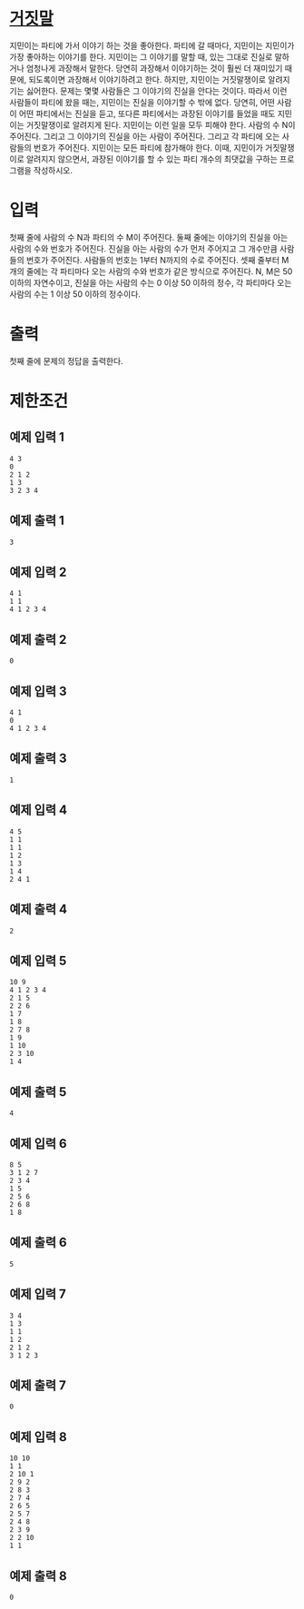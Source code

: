 # [거짓말](https://www.acmicpc.net/problem/1043)

지민이는 파티에 가서 이야기 하는 것을 좋아한다. 파티에 갈 때마다, 지민이는 지민이가 가장 좋아하는 이야기를 한다. 지민이는 그 이야기를 말할 때, 있는 그대로 진실로 말하거나 엄청나게 과장해서 말한다. 당연히 과장해서 이야기하는 것이 훨씬 더 재미있기 때문에, 되도록이면 과장해서 이야기하려고 한다. 하지만, 지민이는 거짓말쟁이로 알려지기는 싫어한다. 문제는 몇몇 사람들은 그 이야기의 진실을 안다는 것이다. 따라서 이런 사람들이 파티에 왔을 때는, 지민이는 진실을 이야기할 수 밖에 없다. 당연히, 어떤 사람이 어떤 파티에서는 진실을 듣고, 또다른 파티에서는 과장된 이야기를 들었을 때도 지민이는 거짓말쟁이로 알려지게 된다. 지민이는 이런 일을 모두 피해야 한다.
사람의 수 N이 주어진다. 그리고 그 이야기의 진실을 아는 사람이 주어진다. 그리고 각 파티에 오는 사람들의 번호가 주어진다. 지민이는 모든 파티에 참가해야 한다. 이때, 지민이가 거짓말쟁이로 알려지지 않으면서, 과장된 이야기를 할 수 있는 파티 개수의 최댓값을 구하는 프로그램을 작성하시오.

# 입력


첫째 줄에 사람의 수 N과 파티의 수 M이 주어진다.
둘째 줄에는 이야기의 진실을 아는 사람의 수와 번호가 주어진다. 진실을 아는 사람의 수가 먼저 주어지고 그 개수만큼 사람들의 번호가 주어진다. 사람들의 번호는 1부터 N까지의 수로 주어진다.
셋째 줄부터 M개의 줄에는 각 파티마다 오는 사람의 수와 번호가 같은 방식으로 주어진다.
N, M은 50 이하의 자연수이고, 진실을 아는 사람의 수는 0 이상 50 이하의 정수, 각 파티마다 오는 사람의 수는 1 이상 50 이하의 정수이다.

# 출력


첫째 줄에 문제의 정답을 출력한다.

# 제한조건



## 예제 입력 1

```
4 3
0
2 1 2
1 3
3 2 3 4
```

## 예제 출력 1

```
3
```

## 예제 입력 2

```
4 1
1 1
4 1 2 3 4
```

## 예제 출력 2

```
0
```

## 예제 입력 3

```
4 1
0
4 1 2 3 4
```

## 예제 출력 3

```
1
```

## 예제 입력 4

```
4 5
1 1
1 1
1 2
1 3
1 4
2 4 1
```

## 예제 출력 4

```
2
```

## 예제 입력 5

```
10 9
4 1 2 3 4
2 1 5
2 2 6
1 7
1 8
2 7 8
1 9
1 10
2 3 10
1 4
```

## 예제 출력 5

```
4
```

## 예제 입력 6

```
8 5
3 1 2 7
2 3 4
1 5
2 5 6
2 6 8
1 8
```

## 예제 출력 6

```
5
```

## 예제 입력 7

```
3 4
1 3
1 1
1 2
2 1 2
3 1 2 3
```

## 예제 출력 7

```
0
```

## 예제 입력 8

```
10 10 
1 1 
2 10 1
2 9 2
2 8 3
2 7 4
2 6 5
2 5 7 
2 4 8
2 3 9 
2 2 10 
1 1
```

## 예제 출력 8

```
0
```
